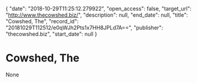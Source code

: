 {
  "date": "2018-10-29T11:25:12.279922", 
  "open_access": false, 
  "target_url": "http://www.thecowshed.biz/", 
  "description": null, 
  "end_date": null, 
  "title": "Cowshed, The", 
  "record_id": "20181029T112512/e0qWJh2Pts1x7HH8JPLd7A==", 
  "publisher": "thecowshed.biz", 
  "start_date": null
}

# Cowshed, The

None
